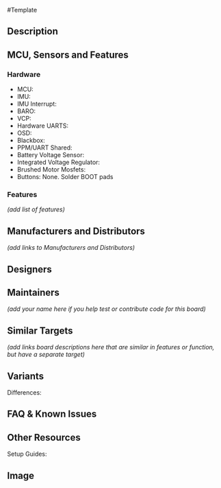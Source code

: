 #Template

## Description

## MCU, Sensors and Features

### Hardware

- MCU:
- IMU:
- IMU Interrupt:
- BARO:
- VCP:
- Hardware UARTS:
- OSD:
- Blackbox:
- PPM/UART Shared:
- Battery Voltage Sensor:
- Integrated Voltage Regulator:
- Brushed Motor Mosfets:
- Buttons: None. Solder BOOT pads

### Features

_(add list of features)_

## Manufacturers and Distributors

_(add links to Manufacturers and Distributors)_

## Designers

## Maintainers

_(add your name here if you help test or contribute code for this board)_

## Similar Targets

_(add links board descriptions here that are similar in features or function, but have a separate target)_

## Variants

Differences:

## FAQ & Known Issues

## Other Resources

Setup Guides:

## Image
